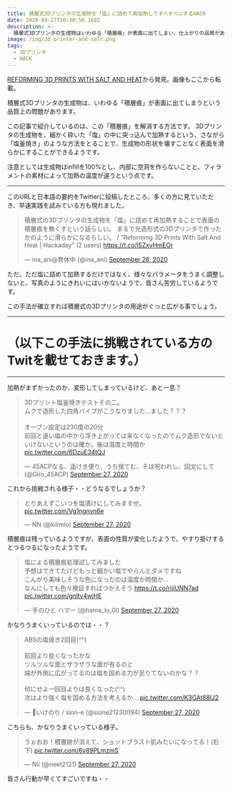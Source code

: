 ```yaml
---
title: 積層式3Dプリンタの生成物を「塩」に詰めて再加熱してすべすべにするHACK
date: 2020-09-27T10:30:50.168Z
description: >-
  積層式3Dプリンタの生成物はいわゆる「積層痕」が表面に出てしまい、仕上がりの品質があまりよくありません。この問題を解消するために「塩」を使う方法があるようです。
image: /img/3d-printer-and-salt.png
tags:
  - 3Dプリンタ
  - HACK
---
```

[REFORMING 3D PRINTS WITH SALT AND HEAT](https://hackaday.com/2020/09/23/reforming-3d-prints-with-salt-and-heat/)から発見。画像もここから転載。

積層式3Dプリンタの生成物は、いわゆる「積層痕」が表面に出てしまうという品質上の問題があります。

この記事で紹介しているのは、この「積層痕」を解消する方法です。
3Dプリンタの生成物を、細かく砕いた「塩」の中に突っ込んで加熱するという、さながら「塩釜焼き」のような方法をとることで、生成物の形状を壊すことなく表面を滑らかにすることができるようです。

注意としては生成物はinfillを100%とし、内部に空洞を作らないことと、フィラメントの素材によって加熱の温度が違うという点です。

---
このURLと日本語の要約をTwitterに投稿したところ、多くの方に見ていただき、早速実践を試みている方も現れました。

<blockquote class="twitter-tweet"><p lang="ja" dir="ltr">積層式の3Dプリンタの生成物を「塩」に詰めて再加熱することで表面の積層痕を無くすという話らしい。 まるで光造形式の3Dプリンタで作ったかのように滑らかになるらしい。 / “Reforming 3D Prints With Salt And Heat | Hackaday” (2 users) <a href="https://t.co/lSZxyHmEOr">https://t.co/lSZxyHmEOr</a></p>&mdash; ina_ani@育休中 (@ina_ani) <a href="https://twitter.com/ina_ani/status/1309651680607178752?ref_src=twsrc%5Etfw">September 26, 2020</a></blockquote> <script async src="https://platform.twitter.com/widgets.js" charset="utf-8"></script>

ただ、ただ塩に詰めて加熱するだけではなく、様々なパラメータをうまく調整しないと、写真のようにきれいにはいかないようで、皆さん苦労しているようです。

この手法が確立すれば積層式の3Dプリンタの用途がぐっと広がる事でしょう。

---
# （以下この手法に挑戦されている方のTwitを載せておきます。）

---

加熱がまずかったのか、変形してしまっているけど、あと一息？

<blockquote class="twitter-tweet"><p lang="ja" dir="ltr">3Dプリント塩釜焼きテストその二。<br>ムクで造形した四角パイプがこうなりました…ました？？？<br><br>オーブン設定は230度の20分<br>前回と違い塩の中から浮き上がっては来なくなったのでムク造形でないといけないというのは確か。後は温度と時間か <a href="https://t.co/6DzuE34tQJ">pic.twitter.com/6DzuE34tQJ</a></p>&mdash; 45ACPなる、遥けき便り、うち捨てむ、そは呪われし、回文にして (@Giro_45ACP) <a href="https://twitter.com/Giro_45ACP/status/1310143345096761344?ref_src=twsrc%5Etfw">September 27, 2020</a></blockquote> <script async src="https://platform.twitter.com/widgets.js" charset="utf-8"></script>

これから挑戦される様子・・どうなるでしょうか？

<blockquote class="twitter-tweet"><p lang="ja" dir="ltr">とりあえずこいつを塩漬けにしてみますぜ。 <a href="https://t.co/Vg1ngnvn6e">pic.twitter.com/Vg1ngnvn6e</a></p>&mdash; NN (@kiiimlo) <a href="https://twitter.com/kiiimlo/status/1310126242708951040?ref_src=twsrc%5Etfw">September 27, 2020</a></blockquote> <script async src="https://platform.twitter.com/widgets.js" charset="utf-8"></script>

積層痕は残っているようですが、表面の性質が変化したようで、やすり掛けするとつるつるになったようです。

<blockquote class="twitter-tweet"><p lang="ja" dir="ltr">塩による積層痕処理試してみました<br>予想はできてたけどもっと細かい塩でやらんとダメですね<br>こんがり美味しそうな色になったのは温度か時間か...<br>なんにしても色々検証すればつかえそう <a href="https://t.co/riiiUNN7ad">https://t.co/riiiUNN7ad</a> <a href="https://t.co/gnltv4wjHE">pic.twitter.com/gnltv4wjHE</a></p>&mdash; 手のひと ハマー (@hama_lo_0l) <a href="https://twitter.com/hama_lo_0l/status/1310083062282121221?ref_src=twsrc%5Etfw">September 27, 2020</a></blockquote> <script async src="https://platform.twitter.com/widgets.js" charset="utf-8"></script>

かなりうまくいっているのでは・・？

<blockquote class="twitter-tweet"><p lang="ja" dir="ltr">ABSの塩焼き2回目(^^)<br><br>前回より良くなったかな<br>ツルツルな面とザラザラな面が有るのと<br>端が外側に広がってるのは塩を固める力が足りてないのかな？？<br><br>何にせよ一回目よりは良くなった(^^)<br>次はより強く塩を固める方法を考えるか… <a href="https://t.co/K3GAt88IJ2">pic.twitter.com/K3GAt88IJ2</a></p>&mdash; 🦮いけのり / sion-e (@sione21230094) <a href="https://twitter.com/sione21230094/status/1310138706322366464?ref_src=twsrc%5Etfw">September 27, 2020</a></blockquote> <script async src="https://platform.twitter.com/widgets.js" charset="utf-8"></script>

こちらも、かなりうまくいっている様子。

<blockquote class="twitter-tweet"><p lang="ja" dir="ltr">うぉおお！積層跡が消えて、ショットブラスト肌みたいになってる！(右下) <a href="https://t.co/6y89PLmzmS">pic.twitter.com/6y89PLmzmS</a></p>&mdash; Nii (@neet2121) <a href="https://twitter.com/neet2121/status/1310169332370923520?ref_src=twsrc%5Etfw">September 27, 2020</a></blockquote> <script async src="https://platform.twitter.com/widgets.js" charset="utf-8"></script>

皆さん行動が早くてすごいですね・・
